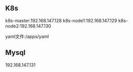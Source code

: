 ## K8s

k8s-master:192.168.147.128
k8s-node1:192.168.147.129
k8s-node2:192.168.147.130

yaml文件:/apps/yaml

## Mysql

192.168.147.131

